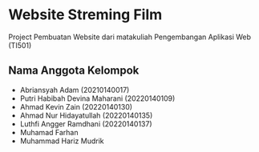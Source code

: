 # Website Streming Film

Project Pembuatan Website dari matakuliah Pengembangan Aplikasi Web (TI501)


## Nama Anggota Kelompok

- Abriansyah Adam (20210140017)
- Putri Habibah Devina Maharani (20220140109)
- Ahmad Kevin Zain (20220140130)
- Ahmad Nur Hidayatullah (20220140135)
- Luthfi Angger Ramdhani (20220140137)
- Muhamad Farhan
- Muhammad Hariz Mudrik
